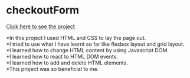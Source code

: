 # checkoutForm

[Click here to see the project](https://mehmetcakir1.github.io/checkoutForm/)

*In this project I used HTML and CSS to lay the page out.<br>
*I tried to use what I have learnt so far like flexbox layout and grid layout.<br>
*I learned how to change HTML content by using Javascript DOM.<br>
*I learned how to react to HTML DOM events.<br>
*I learned how to add and delete HTML elements.<br>
*This project was so beneficial to me.<br>
